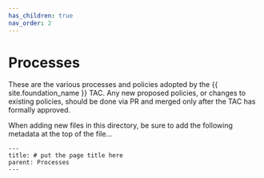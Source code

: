 ```yaml
---
has_children: true
nav_order: 2
---
```


# Processes

These are the various processes and policies adopted by the {{ site.foundation_name }} TAC. Any new proposed policies, or changes to existing policies, should be done via PR and merged only after the TAC has formally approved.

When adding new files in this directory, be sure to add the following metadata at the top of the file...

```jekyll
---
title: # put the page title here
parent: Processes
---
```
